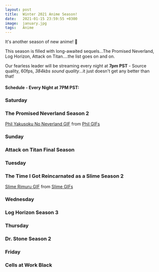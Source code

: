 ```yaml
---
layout: post
title:  Winter 2021 Anime Season!
date:   2021-01-15 23:59:55 +0300
image:  january.jpg
tags:   Anime
---
```


It's another season of new anime! :tada:

This season is filled with long-awaited sequels...The Promised Neverland, Log Horizon, Attack on Titan....the list goes on and on.

Our fearless leader will be streaming every night at **7pm PST** - Source quality, 60fps, *384kbs sound quality*...it just doesn't get any better than that! 

#### Schedule - Every Night at 7PM PST:

### Saturday
### The Promised Neverland Season 2

<div class="tenor-gif-embed" data-postid="13279352" data-share-method="host" data-width="100%" data-aspect-ratio="1.8721804511278197"><a href="https://tenor.com/view/phil-yakusoku-no-neverland-the-promised-neverland-anime-animes-gif-13279352">Phil Yakusoku No Neverland GIF</a> from <a href="https://tenor.com/search/phil-gifs">Phil GIFs</a></div><script type="text/javascript" async src="https://tenor.com/embed.js"></script>


### Sunday
### Attack on Titan Final Season

### Tuesday
### The Time I Got Reincarnated as a Slime Season 2

<div class="tenor-gif-embed" data-postid="12925846" data-share-method="host" data-width="100%" data-aspect-ratio="1.7777777777777777"><a href="https://tenor.com/view/slime-rimuru-jump-gif-12925846">Slime Rimuru GIF</a> from <a href="https://tenor.com/search/slime-gifs">Slime GIFs</a></div><script type="text/javascript" async src="https://tenor.com/embed.js"></script>

### Wednesday
### Log Horizon Season 3

### Thursday
### Dr. Stone Season 2

### Friday
### Cells at Work Black














